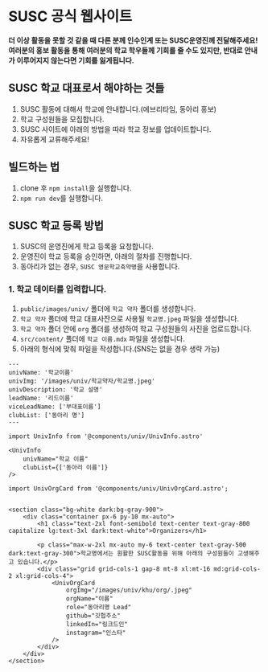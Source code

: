 # SUSC 공식 웹사이트

**더 이상 활동을 못할 것 같을 때 다른 분께 인수인계 또는 SUSC운영진께 전달해주세요!**  
**여러분의 홍보 활동을 통해 여러분의 학교 학우들께 기회를 줄 수도 있지만, 반대로 안내가 이루어지지 않는다면 기회를 잃게됩니다.**

## SUSC 학교 대표로서 해야하는 것들
1. SUSC 활동에 대해서 학교에 안내합니다.(에브리타임, 동아리 홍보)
2. 학교 구성원들을 모집합니다.
3. SUSC 사이트에 아래의 방법을 따라 학교 정보를 업데이트합니다.
4. 자유롭게 교류해주세요!

## 빌드하는 법
1. clone 후 `npm install`을 실행합니다.
2. `npm run dev`를 실행합니다.

## SUSC 학교 등록 방법

1. SUSC의 운영진에게 학교 등록을 요청합니다.
2. 운영진이 학교 등록을 승인하면, 아래의 절차를 진행합니다.
3. 동아리가 없는 경우, `SUSC 영문학교축약명`을 사용합니다.

### 1. 학교 데이터를 입력합니다.

1. `public/images/univ/` 폴더에 `학교 약자` 폴더를 생성합니다.
2. `학교 약자` 폴더에 학교 대표사잔으로 사용될 `학교명.jpeg` 파일을 생성합니다.
3. `학교 약자` 폴더 안에 `org` 폴더를 생성하여 학교 구성원들의 사진을 업로드합니다.
4. `src/content/` 폴더에 `학교 이름.mdx` 파일을 생성합니다.
5. 아래의 형식에 맞춰 파일을 작성합니다.(SNS는 없을 경우 생략 가능)


```mdx
---
univName: '학교이름'
univImg: '/images/univ/학교약자/학교명.jpeg'
univDescription: '학교 설명'
leadName: '리드이름'
viceLeadName: ['부대표이름']
clubList: ['동아리 명']
---

import UnivInfo from '@components/univ/UnivInfo.astro'

<UnivInfo
	univName="학교 이름"
	clubList={['동아리 이름']}
/>

import UnivOrgCard from '@components/univ/UnivOrgCard.astro';


<section class="bg-white dark:bg-gray-900">
	<div class="container px-6 py-10 mx-auto">
		<h1 class="text-2xl font-semibold text-center text-gray-800 capitalize lg:text-3xl dark:text-white">Organizers</h1>

		<p class="max-w-2xl mx-auto my-6 text-center text-gray-500 dark:text-gray-300">학교명에서는 원활한 SUSC활동을 위해 아래의 구성원들이 고생해주고 있습니다.</p>
		<div class="grid grid-cols-1 gap-8 mt-8 xl:mt-16 md:grid-cols-2 xl:grid-cols-4">
			<UnivOrgCard 
				orgImg="/images/univ/khu/org/.jpeg"
				orgName="이름"
				role="동아리명 Lead"
				github="깃헙주소"
				linkedIn="링크드인"
				instagram="인스타"
			/>
		</div>
	</div>
</section>
```